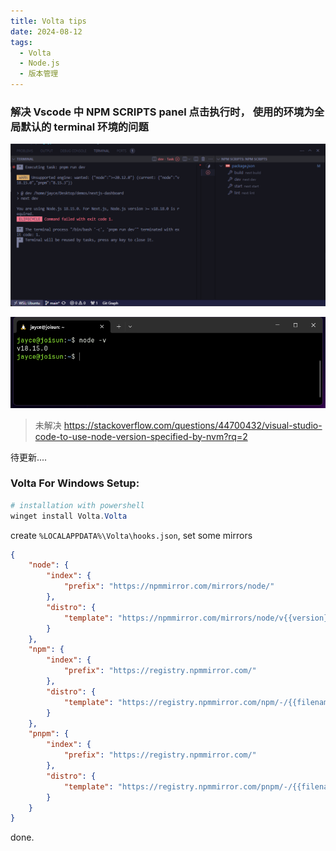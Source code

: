 ```yaml
---
title: Volta tips
date: 2024-08-12
tags:
  - Volta
  - Node.js
  - 版本管理
---
```






### 解决 Vscode 中 NPM SCRIPTS panel 点击执行时， 使用的环境为全局默认的 terminal 环境的问题

![image-20240812121636991](./assets/image-20240812121636991.png)

![image-20240812121822775](./assets/image-20240812121822775.png)

> 未解决 https://stackoverflow.com/questions/44700432/visual-studio-code-to-use-node-version-specified-by-nvm?rq=2

待更新....





### Volta For Windows Setup:

```powershell
# installation with powershell
winget install Volta.Volta
```

create `%LOCALAPPDATA%\Volta\hooks.json`, set some mirrors

```json
{
    "node": {
        "index": {
            "prefix": "https://npmmirror.com/mirrors/node/"
        },
        "distro": {
            "template": "https://npmmirror.com/mirrors/node/v{{version}}/{{filename}}"
        }
    },
    "npm": {
        "index": {
            "prefix": "https://registry.npmmirror.com/"
        },
        "distro": {
            "template": "https://registry.npmmirror.com/npm/-/{{filename}}"
        }
    },
    "pnpm": {
        "index": {
            "prefix": "https://registry.npmmirror.com/"
        },
        "distro": {
            "template": "https://registry.npmmirror.com/pnpm/-/{{filename}}"
        }
    }
}
```

done.
